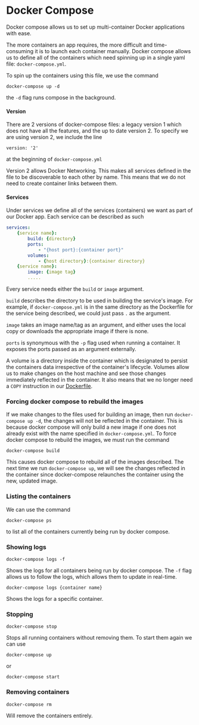 # Docker Compose

Docker compose allows us to set up multi-container Docker applications with ease.

The more containers an app requires, the more difficult and time-consuming it is to launch each container manually. Docker compose allows us to define all of the containers which need spinning up in a single yaml file: `docker-compose.yml`.

To spin up the containers using this file, we use the command

```text
docker-compose up -d
```

the `-d` flag runs compose in the background.

#### Version

There are 2 versions of docker-compose files: a legacy version 1 which does not have all the features, and the up to date version 2. To specify we are using version 2, we include the line

```text
version: '2'
```

at the beginning of `docker-compose.yml`

Version 2 allows Docker Networking. This makes all services defined in the file to be discoverable to each other by name. This means that we do not need to create container links between them.

#### Services

Under services we define all of the services \(containers\) we want as part of our Docker app. Each service can be described as such

```yaml
services:
    {service name}:
        build: {directory}
        ports: 
            - "{host port}:{container port}"
        volumes:
            - {host directory}:{container directory}
    {service name}:
        image: {image tag}
        .....
```

Every service needs either the `build` or `image` argument.

`build` describes the directory to be used in building the service's image. For example, if `docker-compose.yml` is in the same directory as the Dockerfile for the service being described, we could just pass `.` as the argument.

`image` takes an image name/tag as an argument, and either uses the local copy or downloads the appropriate image if there is none.

`ports` is synonymous with the `-p` flag used when running a container. It exposes the ports passed as an argument externally.

A volume is a directory inside the container which is designated to persist the containers data irrespective of the container's lifecycle. Volumes allow us to make changes on the host machine and see those changes immediately reflected in the container. It also means that we no longer need a `COPY` instruction in our [Dockerfile](:/48b9d554dc7948f193108025eb7afdda).

### Forcing docker compose to rebuild the images

If we make changes to the files used for building an image, then run `docker-compose up -d`, the changes will not be reflected in the container. This is because docker compose will only build a new image if one does not already exist with the name specified in `docker-compose.yml`. To force docker compose to rebuild the images, we must run the command

```text
docker-compose build
```

This causes docker compose to rebuild all of the images described. The next time we run `docker-compose up`, we will see the changes reflected in the container since docker-compose relaunches the container using the new, updated image.

### Listing the containers

We can use the command

```text
docker-compose ps
```

to list all of the containers currently being run by docker compose.

### Showing logs

```text
docker-compose logs -f
```

Shows the logs for all containers being run by docker compose. The `-f` flag allows us to follow the logs, which allows them to update in real-time.

```text
docker-compose logs {container name}
```

Shows the logs for a specific container.

### Stopping

```text
docker-compose stop
```

Stops all running containers without removing them. To start them again we can use

```text
docker-compose up
```

or

```text
docker-compose start
```

### Removing containers

```text
docker-compose rm
```

Will remove the containers entirely.

